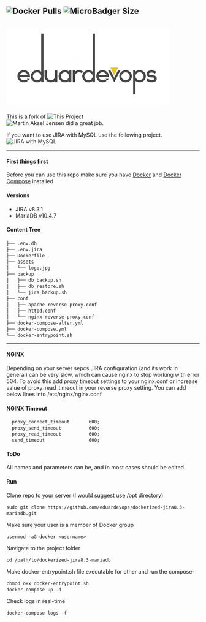 <!-- ## Dockerized JIRA v8.3 and MariaDB v10.4 -->
<img alt="Docker Pulls" src="https://img.shields.io/docker/pulls/eduardevops/jira8.3-mariadb.svg" style="max-width:100%;"> <img alt="MicroBadger Size" src="https://img.shields.io/microbadger/image-size/eduardevops/jira8.3-mariadb/latest.svg" style="max-width:100%;">
-----
![Logo](./assets/logo.jpg)
-----

This is a fork of  ![This Project](https://github.com/cptactionhank/docker-atlassian-jira) <br>
![Martin Aksel Jensen](https://github.com/cptactionhank) did a great job.

If you want to use JIRA with MySQL use the following project. <br>
![JIRA with MySQL](https://github.com/eduardevops/dockerized-jira8.3-mysql)

------
#### First things first
Before you can use this repo make sure you have [Docker](https://www.docker.com/) and [Docker Compose](https://docs.docker.com/compose/install/) installed

#### Versions
*	JIRA v8.3.1
*	MariaDB v10.4.7

#### Content Tree

```less
├── .env.db
├── .env.jira
├── Dockerfile
├── assets
│   └── logo.jpg
├── backup
│   ├── db_backup.sh
│   ├── db_restore.sh
│   └── jira_backup.sh
├── conf
│   ├── apache-reverse-proxy.conf
│   ├── httpd.conf
│   └── nginx-reverse-proxy.conf
├── docker-compose-alter.yml
├── docker-compose.yml
└── docker-entrypoint.sh
```

-----
#### NGINX
Depending on your server sepcs JIRA configuration (and its work in general) can be very slow, which can cause nginx to stop working with error 504. To avoid this add proxy timeout settings to your nginx.conf or increase value of proxy_read_timeout in your reverse proxy setting. You can add below lines
into /etc/nginx/nginx.conf

#### NGINX Timeout

```less
  proxy_connect_timeout       600;
  proxy_send_timeout          600;
  proxy_read_timeout          600;
  send_timeout                600;
```

#### ToDo
All names and parameters can be, and in most cases should be edited.


#### Run
Clone repo to your server (I would suggest use /opt directory)
```less
sudo git clone https://github.com/eduardevops/dockerized-jira8.3-mariadb.git
```

Make sure your user is a member of Docker group
```less
usermod -aG docker <username>
```
Navigate to the project folder
```less
cd /path/to/dockerized-jira8.3-mariadb
```
Make docker-entrypoint.sh file executable for other and run the composer

```less
chmod o+x docker-entrypoint.sh
docker-compose up -d
```

Check logs in real-time
```less
docker-compose logs -f
```
